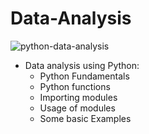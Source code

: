 # Data-Analysis
![python-data-analysis](https://user-images.githubusercontent.com/81280603/144856255-6e18a6b0-7016-44c9-846c-2660125b35a9.png)
* Data analysis using Python:
   * Python Fundamentals
   * Python functions
   * Importing modules
   * Usage of modules
   * Some basic Examples
